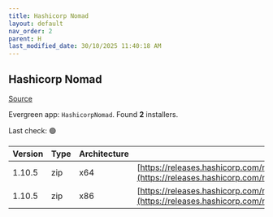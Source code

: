 ```yaml
---
title: Hashicorp Nomad
layout: default
nav_order: 2
parent: H
last_modified_date: 30/10/2025 11:40:18 AM
---
```


## Hashicorp Nomad

[Source](https://www.nomadproject.io/)

Evergreen app: `HashicorpNomad`. Found **2** installers.

Last check: 🟢

| Version | Type | Architecture | URI                                                                                                                                                      |
| ------- | ---- | ------------ | -------------------------------------------------------------------------------------------------------------------------------------------------------- |
| 1.10.5  | zip  | x64          | [https://releases.hashicorp.com/nomad/1.10.5/nomad_1.10.5_windows_amd64.zip](https://releases.hashicorp.com/nomad/1.10.5/nomad_1.10.5_windows_amd64.zip) |
| 1.10.5  | zip  | x86          | [https://releases.hashicorp.com/nomad/1.10.5/nomad_1.10.5_windows_386.zip](https://releases.hashicorp.com/nomad/1.10.5/nomad_1.10.5_windows_386.zip)     |
